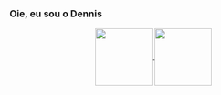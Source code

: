 ### Oie, eu sou o Dennis 

<div align="center">
  <a href="https://github.com/Dennis-Fellipe">
  <img align="center" height="100px" src="https://github-readme-stats.vercel.app/api?username=Dennis-Fellipe&show_icons=true&theme=merko&include_all_commits=true&count_private=true"/>
  </a>
  <a>
  <img align="center" height="100px" src="https://github-readme-stats.vercel.app/api/top-langs/?username=Dennis-Fellipe&langs_count=5&layout=compact&langs_count=5&theme=merko"/>
  </a>
</div>
